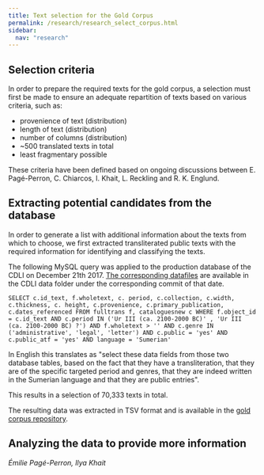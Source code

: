 ```yaml
---
title: Text selection for the Gold Corpus
permalink: /research/research_select_corpus.html
sidebar:
  nav: "research"
---
```

## Selection criteria
In order to prepare the required texts for the gold corpus, a selection must first be made to ensure an adequate repartition of texts based on various criteria, such as:

- provenience of text (distribution)
- length of text (distribution)
- number of columns (distribution)
- ~500 translated texts in total
- least fragmentary possible

These criteria have been defined based on ongoing discussions between E. Pagé-Perron,  C. Chiarcos, I. Khait, L. Reckling and R. K. Englund.


## Extracting potential candidates from the database

In order to generate a list with additional information about the texts from which to choose, we first extracted transliterated public texts with the required information for identifying and classifying the texts.

The following MySQL query was applied to the production database of the CDLI on December 21th 2017. [The corresponding datafiles](https://github.com/cdli-gh/data/tree/a4a35127eb84f1898986b7eb7efe45bf4868b136) are available in the CDLI data folder under the corresponding commit of that date.

```
SELECT c.id_text, f.wholetext, c. period, c.collection, c.width, c.thickness, c. height, c.provenience, c.primary_publication, c.dates_referenced FROM fulltrans f, cataloguesnew c WHERE f.object_id = c.id_text AND c.period IN ('Ur III (ca. 2100-2000 BC)' , 'Ur III (ca. 2100-2000 BC) ?') AND f.wholetext > '' AND c.genre IN  ('administrative', 'legal', 'letter') AND c.public = 'yes' AND c.public_atf = 'yes' AND language = 'Sumerian'
```

In English this translates as "select these data fields from those two database tables, based on the fact that they have a transliteration, that they are of the specific targeted period and genres, that they are indeed written in the Sumerian language and that they are public entries".

This results in a selection of 70,333 texts in total.

The resulting data was extracted in TSV format and is available in the [gold corpus repository](https://github.com/cdli-gh/mtaac_gold_corpus/tree/master/scripts/gold_corpus).


## Analyzing the data to provide more information








*Émilie Pagé-Perron, Ilya Khait*
